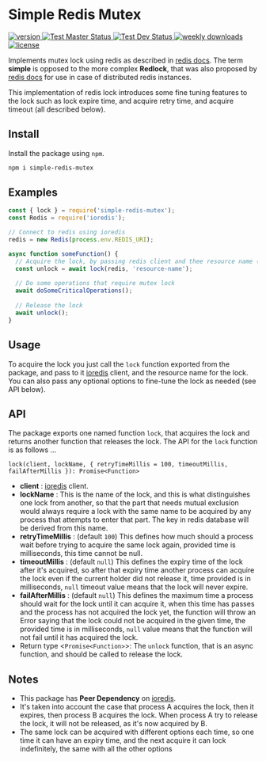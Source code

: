 # Simple Redis Mutex

<p>
  <!-- NPM version badge -->
  <a href="https://www.npmjs.com/package/simple-redis-mutex">
    <img src="https://img.shields.io/npm/v/simple-redis-mutex" alt="version"/>
  </a>

  <!-- Github "Test Main" workflow status -->
  <a href="https://github.com/coligo-tech/simple-redis-mutex/actions">
    <img src="https://github.com/coligo-tech/simple-redis-mutex/workflows/Test%20Master/badge.svg?branch=master" alt="Test Master Status"/>
  </a>


  <!-- Github "Test Dev" workflow status -->
  <a href="https://github.com/coligo-tech/simple-redis-mutex/actions">
    <img src="https://github.com/coligo-tech/simple-redis-mutex/workflows/Test%20Dev/badge.svg?branch=dev" alt="Test Dev Status"/>
  </a>

  <!-- NPM weekly downloads -->
  <a href="https://www.npmjs.com/package/simple-redis-mutex">
    <img src="https://img.shields.io/npm/dw/simple-redis-mutex" alt="weekly downloads"/>
  </a>

  <!-- License -->
  <a href="https://github.com/coligo-tech/simple-redis-mutex/blob/master/LICENSE">
    <img src="https://img.shields.io/npm/l/simple-redis-mutex" alt="license"/>
  </a>
</p>

Implements mutex lock using redis as described in [redis docs](https://redis.io/commands/set#patterns). The term **simple** is opposed to the more complex **Redlock**, that was also proposed by [redis docs](https://redis.io/topics/distlock) for use in case of distributed redis instances. 

This implementation of redis lock introduces some fine tuning features to the lock such as lock expire time, and acquire retry time, and acquire timeout (all described below).

## Install
Install the package using `npm`.

```bash
npm i simple-redis-mutex
```

## Examples
```js
const { lock } = require('simple-redis-mutex');
const Redis = require('ioredis');

// Connect to redis using ioredis
redis = new Redis(process.env.REDIS_URI);

async function someFunction() {
  // Acquire the lock, by passing redis client and thee resource name (all settings are optional)
  const unlock = await lock(redis, 'resource-name');
  
  // Do some operations that require mutex lock
  await doSomeCriticalOperations();
  
  // Release the lock
  await unlock();
}
```

## Usage
To acquire the lock you just call the `lock` function exported from the package, and pass to it [ioredis](https://github.com/luin/ioredis) client, and the resource name for the lock. You can also pass any optional options to fine-tune the lock as needed (see API below).

## API
The package exports one named function `lock`, that acquires the lock and returns another function that releases the lock. The API for the `lock` function is as follows ...

`lock(client, lockName, { retryTimeMillis = 100, timeoutMillis, failAfterMillis }): Promise<Function>`
- **client** <ioredis client>: [ioredis](https://www.npmjs.com/package/ioredis) client.
- **lockName** <String>: This is the name of the lock, and this is what distinguishes one lock from another, so that the part that needs mutual exclusion would always require a lock with the same name to be acquired by any process that attempts to enter that part. The key in redis database will be derived from this name.
- **retryTimeMillis** <Number>: (default `100`) This defines how much should a process wait before trying to acquire the same lock again, provided time is milliseconds, this time cannot be null.
- **timeoutMillis** <Number>: (default `null`) This defines the expiry time of the lock after it's acquired, so after that expiry time another process can acquire the lock even if the current holder did not release it, time provided is in milliseconds, `null` timeout value means that the lock will never expire.
- **failAfterMillis** <Number>: (default `null`) This defines the maximum time a process should wait for the lock until it can acquire it, when this time has passes and the process has not acquired the lock yet, the function will throw an Error saying that the lock could not be acquired in the given time, the provided time is in milliseconds, `null` value means that the function will not fail until it has acquired the lock.
- Return type <`Promise<Function>`>: The `unlock` function, that is an async function, and should be called to release the lock.

## Notes
- This package has **Peer Dependency** on [ioredis](https://github.com/luin/ioredis).
- It's taken into account the case that process A acquires the lock, then it expires, then process B acquires the lock. When process A try to release the lock, it will not be released, as it's now acquired by B.
- The same lock can be acquired with different options each time, so one time it can have an expiry time, and the next acquire it can lock indefinitely, the same with all the other options